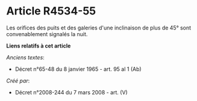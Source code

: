 # Article R4534-55

Les orifices des puits et des galeries d'une inclinaison de plus de 45° sont convenablement signalés la nuit.

**Liens relatifs à cet article**

_Anciens textes_:

  - Décret n°65-48 du 8 janvier 1965 - art. 95 al 1 (Ab)

_Créé par_:

  - Décret n°2008-244 du 7 mars 2008 - art. (V)
